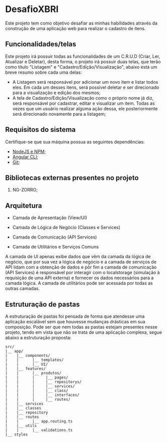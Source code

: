 # DesafioXBRI

Este projeto tem como objetivo desafiar as minhas habilidades através da construção de uma aplicação web para realizar o cadastro de itens.

## Funcionalidades/telas
Este projeto irá possuir todas as funcionalidades de um C.R.U.D (Criar, Ler, Atualizar e Deletar), desta forma, o projeto irá possuir duas telas, que terão como título "Listagem" e "Cadastro/Edição/Visualização", abaixo está um breve resumo sobre cada uma delas:
- A Listagem será responsável por adicionar um novo item e listar todos eles. Em cada um desses itens, será possível deletar e ser direcionado para a visualização e edição dos mesmos;
- A tela de Cadastro/Edição/Visualização como o próprio nome já diz, será responsável por cadastrar, editar e visualizar um item. Todas as vezes que um usuário realizar alguma ação dessa, ele posteriormente será direcionado novamente para a listagem;

## Requisitos do sistema
Certifique-se que sua máquina possua as seguintes dependências:
- [NodeJS e NPM](https://nodejs.org/en/download/package-manager/current);
- [Angular CLI](https://angular.dev/tools/cli/setup-local);
- [Git](https://git-scm.com/downloads);

## Bibliotecas externas presentes no projeto
1. NG-ZORRO;


## Arquitetura

- Camada de Apresentação (View/UI) 

- Camada de Lógica de Negócio (Classes e Services) 

- Camada de Comunicação (API Services) 

- Camada de Utilitários e Serviços Comuns 

A camada de UI apenas exibe dados que vêm da camada da lógica de negócio, que por sua vez a lógica de negócio e a camada de serviços de API lidam com a obtenção de dados e pôr fim a camada de comunicação (API Services) é responsável por interagir com o localstorage (simulação à requisição de uma API externa) e fornecer os dados necessários para a camada lógica. A camada de utilitários pode ser acessada por todas as outras camadas. 

## Estruturação de pastas

A estruturação de pastas foi pensada de forma que atendesse uma aplicação escalável sem que houvesse mudanças drásticas em sua composição. Pode ser que nem todas as pastas estejam presentes nesse projeto, tendo em vista que não se trata de uma aplicação complexa, segue abaixo a estruturação proposta:

```estrutura
src/
|__ app/
|    |__ components/
|    |      |__ templates/
|    |      |__ UI/
|    |__ features/
|    |      |__ produtos/
|    |      |     |__ pages/
|    |      |     |__ repositorys/
|    |      |     |__ services/
|    |      |     |__ class/
|    |      |     |__ interfaces/
|    |      |     |__ routes/
|    |__ services
|    |__ classes
|    |__ repository
|    |__ routes
|    |      |__ app.routing.ts
|    |__ utils
|    |      |__ validations.ts 
|__ styles
```

